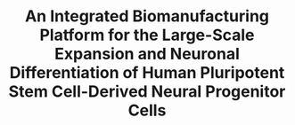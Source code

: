 ---
title: "An Integrated Biomanufacturing Platform for the Large-Scale Expansion and Neuronal Differentiation of Human Pluripotent Stem Cell-Derived Neural Progenitor Cells"
authors: ['Srinivasan, G.', 'Morgan, D.', 'Varun, D.', 'Brookhouser, N.', 'Brafman, D.']
journal: "Acta Biomaterialia"
volume: "vol. 74"
month: "July"
year: "2018"
doi: "10.1016/j.actbio.2018.05.008"
id: "srinivasanIntegratedBiomanufacturingPlatform2018"
---